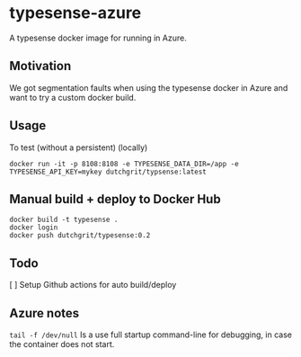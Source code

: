 # typesense-azure
A typesense docker image for running in Azure. 

## Motivation

We got segmentation faults when using the  typesense docker in Azure and want to try a custom docker build.

## Usage

To test (without a persistent) (locally)

``` command
docker run -it -p 8108:8108 -e TYPESENSE_DATA_DIR=/app -e TYPESENSE_API_KEY=mykey dutchgrit/typsense:latest 
``` 

## Manual build + deploy to Docker Hub 

``` 
docker build -t typesense .
docker login
docker push dutchgrit/typesense:0.2
```


## Todo 

[ ] Setup Github actions for auto build/deploy


## Azure notes

`tail -f /dev/null` 
Is a use full startup command-line for debugging, in case the container does not start.

